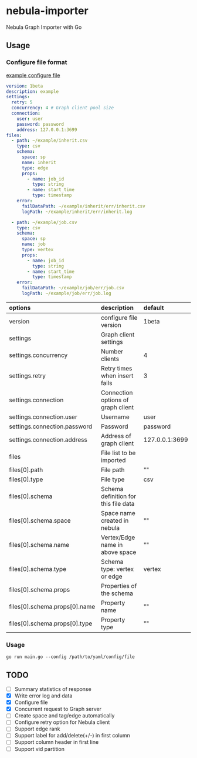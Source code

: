 # nebula-importer

Nebula Graph Importer with Go

## Usage

### Configure file format

[example configure file](example/example.yaml)

```yaml
version: 1beta
description: example
settings:
  retry: 5
  concurrency: 4 # Graph client pool size
  connection:
    user: user
    password: password
    address: 127.0.0.1:3699
files:
  - path: ~/example/inherit.csv
    type: csv
    schema:
      space: sp
      name: inherit
      type: edge
      props:
        - name: job_id
          type: string
        - name: start_time
          type: timestamp
    error:
      failDataPath: ~/example/inherit/err/inherit.csv
      logPath: ~/example/inherit/err/inherit.log

  - path: ~/example/job.csv
    type: csv
    schema:
      space: sp
      name: job
      type: vertex
      props:
        - name: job_id
          type: string
        - name: start_time
          type: timestamp
    error:
      failDataPath: ~/example/job/err/job.csv
      logPath: ~/example/job/err/job.log
```

| options                       | description                          | default        |
| :--                           | :--                                  | :--            |
| version                       | configure file version               | 1beta          |
| settings                      | Graph client settings                |                |
| settings.concurrency          | Number clients                       | 4              |
| settings.retry                | Retry times when insert fails        | 3              |
| settings.connection           | Connection options of graph client   |                |
| settings.connection.user      | Username                             | user           |
| settings.connection.password  | Password                             | password       |
| settings.connection.address   | Address of graph client              | 127.0.0.1:3699 |
| files                         | File list to be imported             |                |
| files[0].path                 | File path                            | ""             |
| files[0].type                 | File type                            | csv            |
| files[0].schema               | Schema definition for this file data |                |
| files[0].schema.space         | Space name created in nebula         | ""             |
| files[0].schema.name          | Vertex/Edge name in above space      | ""             |
| files[0].schema.type          | Schema type: vertex or edge          | vertex         |
| files[0].schema.props         | Properties of the schema             |                |
| files[0].schema.props[0].name | Property name                        | ""             |
| files[0].schema.props[0].type | Property type                        | ""             |

### Usage

``` shell
go run main.go --config /path/to/yaml/config/file
```

## TODO

- [ ] Summary statistics of response
- [X] Write error log and data
- [X] Configure file
- [X] Concurrent request to Graph server
- [ ] Create space and tag/edge automatically
- [ ] Configure retry option for Nebula client
- [ ] Support edge rank
- [ ] Support label for add/delete(+/-) in first column
- [ ] Support column header in first line
- [ ] Support vid partition
